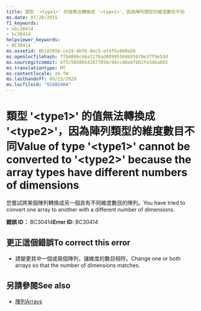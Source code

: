 ```yaml
---
title: 類型 '<type1>' 的值無法轉換成 '<type2>'，因為陣列類型的維度數目不同
ms.date: 07/20/2015
f1_keywords:
- vbc30414
- bc30414
helpviewer_keywords:
- BC30414
ms.assetid: 0b103956-ce19-4bf8-9ec5-ef4f5c090a56
ms.openlocfilehash: ff94006c66a7176ad6899550d695b70e3ff9e5dd
ms.sourcegitcommit: bf5c5850654187705bc94cc40ebfb62fe346ab02
ms.translationtype: MT
ms.contentlocale: zh-TW
ms.lasthandoff: 09/23/2020
ms.locfileid: "91081904"
---
```

# <a name="value-of-type-type1-cannot-be-converted-to-type2-because-the-array-types-have-different-numbers-of-dimensions"></a><span data-ttu-id="fafcc-102">類型 '\<type1>' 的值無法轉換成 '\<type2>'，因為陣列類型的維度數目不同</span><span class="sxs-lookup"><span data-stu-id="fafcc-102">Value of type '\<type1>' cannot be converted to '\<type2>' because the array types have different numbers of dimensions</span></span>

<span data-ttu-id="fafcc-103">您嘗試將某個陣列轉換成另一個具有不同維度數目的陣列。</span><span class="sxs-lookup"><span data-stu-id="fafcc-103">You have tried to convert one array to another with a different number of dimensions.</span></span>  
  
 <span data-ttu-id="fafcc-104">**錯誤 ID：** BC30414</span><span class="sxs-lookup"><span data-stu-id="fafcc-104">**Error ID:** BC30414</span></span>  
  
## <a name="to-correct-this-error"></a><span data-ttu-id="fafcc-105">更正這個錯誤</span><span class="sxs-lookup"><span data-stu-id="fafcc-105">To correct this error</span></span>  
  
- <span data-ttu-id="fafcc-106">請變更其中一個或兩個陣列，讓維度的數目相符。</span><span class="sxs-lookup"><span data-stu-id="fafcc-106">Change one or both arrays so that the number of dimensions matches.</span></span>  
  
## <a name="see-also"></a><span data-ttu-id="fafcc-107">另請參閱</span><span class="sxs-lookup"><span data-stu-id="fafcc-107">See also</span></span>

- [<span data-ttu-id="fafcc-108">陣列</span><span class="sxs-lookup"><span data-stu-id="fafcc-108">Arrays</span></span>](../programming-guide/language-features/arrays/index.md)
